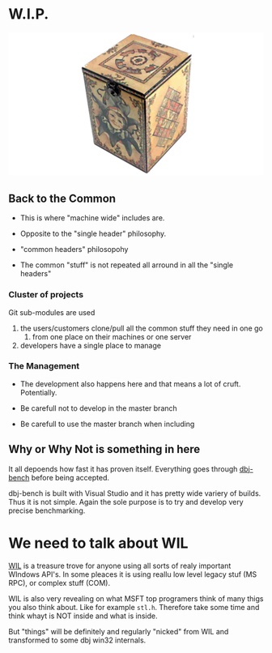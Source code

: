 # W.I.P.

![jester](media/jester_box_cpp_exception.png)

## Back to the Common

- This is where "machine wide" includes are.

- Opposite to the "single header" philosophy.

- "common headers" philosopohy

- The common "stuff" is not repeated all arround in all the "single headers"

### Cluster of projects

Git sub-modules are used 

1. the users/customers clone/pull all the common stuff they need in one go 
   1. from one place on their machines or one server
2. developers have a single place to manage

### The Management

- The development also happens here and that means a lot of cruft. Potentially.

- Be carefull not to develop in the master branch
- Be carefull to use the master branch when including

## Why or Why Not is something in here

It all depoends how fast it has proven itself. Everything goes through [dbj-bench](https://github.com/dbj-data/dbj-bench) before being accepted.

dbj-bench is built with Visual Studio and it has pretty wide variery of builds. Thus it is not simple. Again the sole purpose is to try and develop very precise benchmarking.

# We need to talk about WIL

[WIL](https://github.com/microsoft/wil) is a treasure trove for anyone using all sorts of realy important WIndows API's. In some pleaces it is using reallu low level legacy stuf (MS RPC), or complex stuff (COM).

WIL is also very revealing on what MSFT top programers think of many thigs you also think about. Like for example `stl.h`. Therefore take some time and think whayt is NOT inside and what is inside.

But "things" will be definitely and regularly "nicked" from WIL and transformed to some dbj win32 internals.